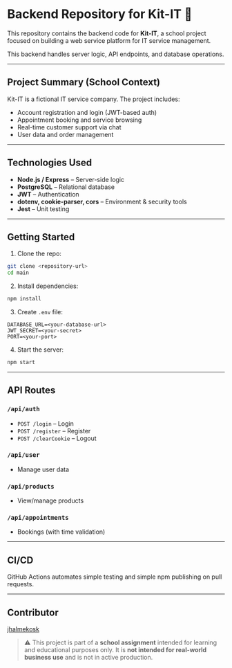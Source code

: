 # Backend Repository for Kit-IT 🏢

This repository contains the backend code for **Kit-IT**, a school project focused on building a web service platform for IT service management. 

This backend handles server logic, API endpoints, and database operations.

---

## Project Summary (School Context)

Kit-IT is a fictional IT service company. The project includes:

- Account registration and login (JWT-based auth)
- Appointment booking and service browsing
- Real-time customer support via chat
- User data and order management
  
---

## Technologies Used

- **Node.js / Express** – Server-side logic
- **PostgreSQL** – Relational database
- **JWT** – Authentication
- **dotenv, cookie-parser, cors** – Environment & security tools
- **Jest** – Unit testing

---

## Getting Started

1. Clone the repo:

```bash
git clone <repository-url>
cd main
```

2. Install dependencies:

```bash
npm install
```

3. Create `.env` file:

```env
DATABASE_URL=<your-database-url>
JWT_SECRET=<your-secret>
PORT=<your-port>
```

4. Start the server:

```bash
npm start
```

---

## API Routes

### `/api/auth`
- `POST /login` – Login
- `POST /register` – Register
- `POST /clearCookie` – Logout

### `/api/user`
- Manage user data

### `/api/products`
- View/manage products

### `/api/appointments`
- Bookings (with time validation)

---

## CI/CD

GitHub Actions automates simple testing and simple npm publishing on pull requests.

---

## Contributor  
[jhalmekosk](https://github.com/jhalmeko)

> ⚠️ This project is part of a **school assignment** intended for learning and educational purposes only. It is **not intended for real-world business use** and is not in active production.


